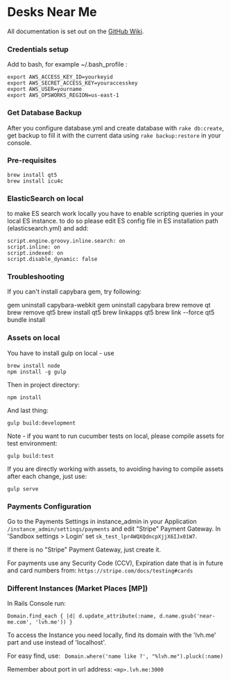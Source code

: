# Desks Near Me

All documentation is set out on the [GitHub Wiki](https://github.com/mdyd-dev/desksnearme/wiki).

### Credentials setup

Add to bash, for example ~/.bash_profile :

```
export AWS_ACCESS_KEY_ID=yourkeyid
export AWS_SECRET_ACCESS_KEY=youraccesskey
export AWS_USER=yourname
export AWS_OPSWORKS_REGION=us-east-1
```


### Get Database Backup

After you configure database.yml and create database with ``` rake db:create ```, get backup to fill it with the current
data using ``` rake backup:restore ``` in your console.

### Pre-requisites

```
brew install qt5
brew install icu4c
```


### ElasticSearch on local

to make ES search work locally you have to enable scripting queries in your local ES instance. to do so please edit ES config file in ES installation path (elasticsearch.yml) and add:
```
script.engine.groovy.inline.search: on
script.inline: on
script.indexed: on
script.disable_dynamic: false
```

### Troubleshooting

If you can't install capybara gem, try following:

gem uninstall capybara-webkit
gem uninstall capybara
brew remove qt
brew remove qt5
brew install qt5
brew linkapps qt5
brew link --force qt5
bundle install

### Assets on local

You have to install gulp on local - use
```
brew install node
npm install -g gulp
```

Then in project directory:
```
npm install
```

And last thing:

```gulp build:development```

Note - if you want to run cucumber tests on local, please compile assets for test environment:
```
gulp build:test
```

If you are directly working with assets, to avoiding having to compile assets after each change, just use:
```
gulp serve
```

### Payments Configuration

Go to the Payments Settings in instance_admin in your Application ``` /instance_admin/settings/payments ``` and edit
"Stripe" Payment Gateway. In 'Sandbox settings > Login' set ``` sk_test_lpr4WQXQdncpXjjX6IJx01W7 ```.

If there is no "Stripe" Payment Gateway, just create it.

For payments use any Security Code (CCV), Expiration date that is in future and card numbers from:
``` https://stripe.com/docs/testing#cards ```

### Different Instances (Market Places [MP])

In Rails Console run:

``` Domain.find_each { |d| d.update_attribute(:name, d.name.gsub('near-me.com', 'lvh.me')) } ```

To access the Instance you need locally, find its domain with the 'lvh.me' part and use instead of 'localhost'.

For easy find, use: ```  Domain.where('name like ?', "%lvh.me").pluck(:name) ```

Remember about port in url address: ``` <mp>.lvh.me:3000 ```
